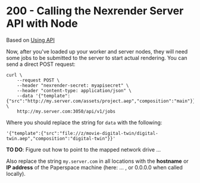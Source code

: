# 200 - Calling the Nexrender Server API with Node

Based on [Using API](https://github.com/inlife/nexrender?tab=readme-ov-file#using-api)

Now, after you've loaded up your worker and server nodes, they will need some jobs to be submitted to the server to start actual rendering. You can send a direct POST request:

```
curl \
    --request POST \
    --header "nexrender-secret: myapisecret" \
    --header "content-type: application/json" \
    --data '{"template":{"src":"http://my.server.com/assets/project.aep","composition":"main"}}' \
    http://my.server.com:3050/api/v1/jobs
```

Where you should replace the string for ```data``` with the following:

```
'{"template":{"src":"file://z/movie-digital-twin/digital-twin.aep","composition":"digital-twin"}}'
```

**TO DO**: Figure out how to point to the mapped network drive ...

Also replace the string ```my.server.com``` in all locations with the **hostname** or **IP address** of the Paperspace machine (here: ... , or 0.0.0.0 when called locally).
